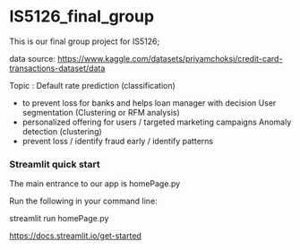 # IS5126_final_group

This is our final group project for IS5126;

data source:
https://www.kaggle.com/datasets/priyamchoksi/credit-card-transactions-dataset/data

Topic :
Default rate prediction (classification)
- to prevent loss for banks and helps loan manager with decision
User segmentation (Clustering or RFM analysis)
- personalized offering for users / targeted marketing campaigns
Anomaly detection (clustering)
- prevent loss / identify fraud early / identify patterns



### Streamlit quick start

The main entrance to our app is homePage.py

Run the following in your command line:

streamlit run homePage.py

https://docs.streamlit.io/get-started

